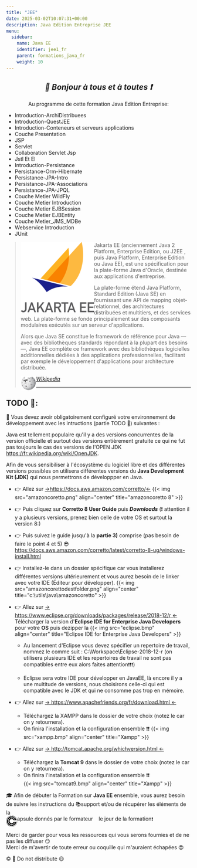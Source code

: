 ```yaml
---
title: "JEE"
date: 2025-03-02T10:07:31+00:00
description: Java Edition Entreprise JEE
menu:
  sidebar:
    name: Java EE
    identifier: jee1_fr
    parent: formations_java_fr
    weight: 10
---
```

*<center>:loudspeaker: Bonjour à tous et à toutes :heavy_exclamation_mark:</center>*
---

<div class="d-sm-block alert alert-info " > <center>
<i class="fas fa-info-circle " style="color: blue;"></i> Au programme de cette formation <i class="fa-brands fa-java fa-2xl"></i> Java Edition Entreprise: </center>
<span class="text-left">

- Introduction-ArchiDistribuees
- Introduction-QuestJEE
- Introduction-Conteneurs et serveurs applications 
- Couche Presentation
- JSP
- Servlet
- Collaboration Servlet Jsp
- Jstl Et El
- Introduction-Persistance
- Persistance-Orm-Hibernate
- Persistance-JPA-Intro
- Persistance-JPA-Associations
- Persistance-JPA-JPQL
- Couche Metier WildFly
- Couche Metier Introduction
- Couche Metier EJBSession
- Couche Metier EJBEntity
- Couche Metier_JMS_MDBe
- Webservice Introduction
- JUnit

</div>

> <img style="float:left; vertical-align: middle;margin-right:0px!important;width:200px" src="250px-Jakarta_ee_logo_stacked.png" alt=""> 
>Jakarta EE (anciennement Java 2 Platform, Enterprise Edition, ou J2EE , puis Java Platform, Enterprise Edition ou Java EE), est une spécification pour la plate-forme Java d'Oracle, destinée aux applications d'entreprise.
>
>La plate-forme étend Java Platform, Standard Edition (Java SE) en fournissant une API de mapping objet-relationnel, des architectures distribuées et multitiers, et des services web.
>La plate-forme se fonde principalement sur des composants modulaires exécutés sur un serveur d'applications.
>
>Alors que Java SE constitue le framework de référence pour Java — avec des bibliothèques standards répondant à la plupart des besoins —, Java EE complète ce framework avec des bibliothèques logicielles additionnelles dédiées à des applications professionnelles, facilitant par exemple le développement d'applications pour architecture distribuée.
>
> <cite>[ <img style="float:left; margin: 1px; " height="40px" src="/files/images/wikipedia.png"> Wikipedia <i class="fas fa-external-link-alt"></i>](https://fr.wikipedia.org/wiki/Jakarta_EE "Définition à lire pour bien comprendre")</cite>
><hr/> 

## <i class="fas fa-clipboard-list "></i> TODO :roller_coaster::
:speech_balloon: Vous devez avoir obligatoirement configuré votre environnement de développement avec les intructions (partie TODO :roller_coaster:) suivantes <i class="fas fa-clipboard-list "></i> :  


Java est tellement populaire qu'il y a des versions concurrentes de la version officielle et surtout des versions entièrement gratuite ce qui ne fut pas toujours le cas des versions de l'OPEN JDK https://fr.wikipedia.org/wiki/OpenJDK.

Afin de vous sensibiliser à l'écosystème du logiciel libre et des différentes versions possibles on utilisera différentes versions du **Java Development Kit (JDK)** qui nous permettrons de développper en <i class="fa-brands fa-java fa-2xl"></i>Java.


- :point_right:  Allez sur [->https://docs.aws.amazon.com/corretto/<-](https://docs.aws.amazon.com/corretto/)
{{< img src="amazoncoretto.png"  align="center" title="amazoncoretto 8" >}}


- :point_right: Puis cliquez sur **Corretto 8 User Guide** puis  **_Downloads_**  (:exclamation: attention il y a plusieurs versions, prenez bien celle de votre OS et surtout la version 8:)

- :point_right: Puis suivez le guide jusqu'à la **partie 3)** comprise (pas besoin de faire le point 4 et 5) :sunglasses: https://docs.aws.amazon.com/corretto/latest/corretto-8-ug/windows-install.html 

- :point_right: Installez-le dans un dossier spécifique car vous installerez différentes versions ultérieurement et vous aurez besoin de le linker avec votre IDE (Éditeur pour développer).
{{< img src="amazoncorettodestfolder.png"  align="center" title="c:\utils\java\amazoncoretto" >}}

- :point_right:  Allez sur  [-> https://www.eclipse.org/downloads/packages/release/2018-12/r <-](https://www.eclipse.org/downloads/packages/release/2018-12/r)
Télécharger la version d'**Eclipse IDE for Enterprise Java Developers** pour votre **OS** puis dezipper la
{{< img src="eclipse.bmp"  align="center" title="Eclipse IDE for Enterprise Java Developers" >}}

   - Au lancement d'Eclipse vous devez spécifier un repertoire de travail, nommez le comme suit : C:\Workspace\Eclipse-2018-12-r (on utilisera plusieurs IDE et les repertoires de travail ne sont pas compatibles entre eux alors faites attention:exclamation::exclamation::exclamation:)


   - Eclipse sera votre IDE pour développer en JavaEE, là encore il y a une multitude de versions, nous choisirons celle-ci qui est compatible avec le JDK et qui ne consomme pas trop en mémoire.

- :point_right:  Allez sur  [-> https://www.apachefriends.org/fr/download.html <-](https://www.apachefriends.org/fr/download.html)

   - Téléchargez la XAMPP dans le dossier de votre choix (notez le car on y retournera).
   - On finira l'installation et la configuration ensemble :exclamation::exclamation:
{{< img src="xampp.bmp"  align="center" title="Xampp" >}}

- :point_right:  Allez sur  [-> http://tomcat.apache.org/whichversion.html <-](http://tomcat.apache.org/whichversion.html)

   - Téléchargez la **Tomcat 9** dans le dossier de votre choix (notez le car on y retournera).
   - On finira l'installation et la configuration ensemble :exclamation::exclamation:    
{{< img src="tomcat9.bmp"  align="center" title="Xampp" >}}





<div class="d-sm-block  alert alert-success  text-left" role="alert">

:mortar_board: Afin de débuter la Formation sur **<i class="fa-brands fa-java fa-2xl"></i>Java EE** ensemble, vous aurez besoin de suivre les instructions du :books:support et/ou de récupérer les éléments de la <span style='display:FLEX;margin:0'> <img style="vertical-align: bottom;" src="/images/icones/w30/capsule_30.png" alt="C">apsule donnés par le formateur &nbsp; <i class="fas fa-chalkboard-teacher"></i> &nbsp; le jour de la formation :exclamation:

</div>

Merci de garder pour vous les ressources qui vous serons fournies et de ne pas les diffuser :smirk:  
Merci de m'avertir de toute erreur ou coquille qui m'auraient échapées :heart_eyes:

:copyright: :no_entry_sign: Do not distribute :relieved: